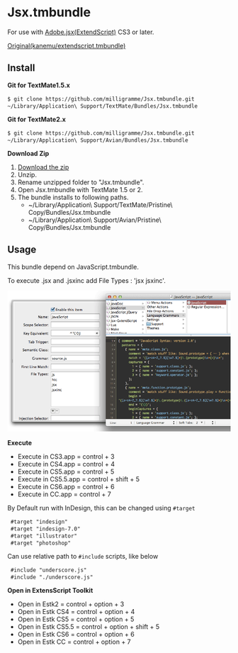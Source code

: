 # Jsx.tmbundle

For use with [Adobe.jsx(ExtendScript)](http://www.adobe.com/devnet/scripting.html) CS3 or later.

[Original(kanemu/extendscript.tmbundle)](https://github.com/kanemu/extendscript.tmbundle)

## Install

**Git for TextMate1.5.x**

    $ git clone https://github.com/milligramme/Jsx.tmbundle.git ~/Library/Application\ Support/TextMate/Bundles/Jsx.tmbundle

**Git for TextMate2.x**

    $ git clone https://github.com/milligramme/Jsx.tmbundle.git ~/Library/Application\ Support/Avian/Bundles/Jsx.tmbundle

**Download Zip**

1. [Download the zip](https://github.com/milligramme/Jsx.tmbundle/zipball/master)
1. Unzip.
1. Rename unzipped folder to "Jsx.tmbundle".
1. Open Jsx.tmbundle with TextMate 1.5 or 2.
1. The bundle installs to following paths.
    * ~/Library/Application\ Support/TextMate/Pristine\ Copy/Bundles/Jsx.tmbundle
    * ~/Library/Application\ Support/Avian/Pristine\ Copy/Bundles/Jsx.tmbundle

## Usage

This bundle depend on JavaScript.tmbundle.

To execute .jsx and .jsxinc add File Types : 'jsx jsxinc'. 

![Js File Type](img/js_file_type.png)

**Execute**

* Execute in CS3.app   = control + 3 
* Execute in CS4.app   = control + 4 
* Execute in CS5.app   = control + 5 
* Execute in CS5.5.app = control + shift + 5
* Execute in CS6.app   = control + 6 
* Execute in CC.app    = control + 7 

By Default run with InDesign, this can be changed using `#target`

     #target "indesign"
     #target "indesign-7.0"
     #target "illustrator"
     #target "photoshop"
     
Can use relative path to `#include` scripts, like below
     
     #include "underscore.js"
     #include "./underscore.js"
     
**Open in ExtensScript Toolkit**

* Open in Estk2      = control + option + 3
* Open in Estk CS4   = control + option + 4
* Open in Estk CS5   = control + option + 5
* Open in Estk CS5.5 = control + option + shift + 5
* Open in Estk CS6   = control + option + 6
* Open in Estk CC    = control + option + 7

